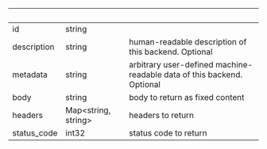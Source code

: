 <!-- Code generated for API Clients. DO NOT EDIT. -->

| &nbsp; | &nbsp; | &nbsp; |
|---|---|---|
| id | string |  |
| description | string | human-readable description of this backend. Optional |
| metadata | string | arbitrary user-defined machine-readable data of this backend. Optional |
| body | string | body to return as fixed content |
| headers | Map&lt;string, string&gt; | headers to return |
| status_code | int32 | status code to return |